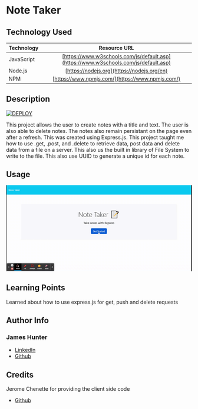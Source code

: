 # Note Taker

## Technology Used

| Technology         | Resource URL                                    |
| -------------------|:-----------------------------------------------:|
| JavaScript         | [https://www.w3schools.com/js/default.asp](https://www.w3schools.com/js/default.asp) |
| Node.js | [https://nodejs.org](https://nodejs.org/en) |
| NPM | [https://www.npmjs.com/](https://www.npmjs.com/) |

## Description

[![DEPLOY](https://img.shields.io/badge/DEPLOY-%E2%9C%93-brightgreen)](https://note-taker-james-hunter-c1a6bb9680a3.herokuapp.com/)

 This project allows the user to create notes with a title and text. The user is also able to delete notes. The notes also remain persistant on the page even after a refresh. This was created using Express.js. This project taught me how to use .get, .post, and .delete to retrieve data, post data and delete data from a file on a server. This also us the built in library of File System to write to the file. This also use UUID to generate a unique id for each note.


## Usage

![Usage Example](./public/assets/Note%20Taker.gif)

## Learning Points

Learned about how to use express.js for get, push and delete requests 

## Author Info

### James Hunter
* [LinkedIn](https://www.linkedin.com/in/james-hunter123/)
* [Github](https://github.com/jamessahunter)

## Credits

Jerome Chenette for providing the client side code
* [Github](https://github.com/jeromechenette)
